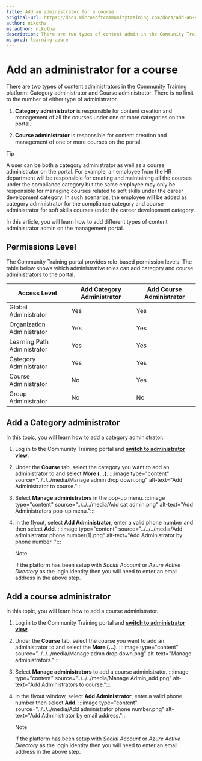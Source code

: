 ```yaml
---
title: Add an administrator for a course
original-url: https://docs.microsoftcommunitytraining.com/docs/add-an-administrator-for-a-course
author: nikotha
ms.author: nikotha
description: There are two types of content admin in the Community Training platform – Category administrator and Course administrator.
ms.prod: learning-azure
---
```


# Add an administrator for a course

There are two types of content administrators in the Community Training platform: Category administrator and Course administrator. There is no limit to the number of either type of administrator.

1. **Category administrator** is responsible for content creation and management of all the courses under one or more categories on the portal.

2. **Course administrator** is responsible for content creation and management of one or more courses on the portal.

> [!TIP]
> A user can be both a category administrator as well as a course administrator on the portal. For example, an employee from the HR department will be responsible for creating and maintaining all the courses under the compliance category but the same employee may only be responsible for managing courses related to soft skills under the career development category. In such scenarios, the employee will be added as category administrator for the compliance category and course administrator for soft skills courses under the career development category.

In this article, you will learn how to add different types of content administrator admin on the management portal.

## Permissions Level

The Community Training portal provides role-based permission levels. The table below shows which administrative roles can add category and course administrators to the portal.

| Access Level  | Add Category Administrator | Add Course Administrator |
| --- | --- | --- |
| Global Administrator | Yes | Yes |
| Organization Administrator | Yes | Yes |
| Learning Path Administrator | Yes | Yes |
| Category Administrator | Yes | Yes |
| Course Administrator | No | Yes |
| Group Administrator | No | No |

## Add a Category administrator

In this topic, you will learn how to add a category administrator.

1. Log in to the Community Training portal and [**switch to administrator view**](../../../get-started/step-by-step-configuration-guide.md#step-2--switch-to-administrator-view-of-the-portal).

1. Under the **Course** tab, select the category you want to add an administrator to and select **More (...)**. :::image type="content" source="../../../media/Manage admin drop down.png" alt-text="Add Administrator to course.":::

1. Select **Manage administrators** in the pop-up menu. :::image type="content" source="../../../media/Add cat admin.png" alt-text="Add Administrators pop-up menu.":::


1. In the flyout, select **Add Administrator**, enter a valid phone number and then select **Add**. :::image type="content" source="../../../media/Add administrator phone number(1).png" alt-text="Add Administrator by phone number .":::

    > [!NOTE]
    > If the platform has been setup with *Social Account* or *Azure Active Directory* as the login identity then you will need to enter an email address in the above step.

## Add a course administrator

In this topic, you will learn how to add a course administrator.

1. Log in to the Community Training portal and [**switch to administrator view**](../../../get-started/step-by-step-configuration-guide.md#step-2--switch-to-administrator-view-of-the-portal).

1. Under the **Course** tab, select the course you want to add an administrator to and select the **More (...)**. :::image type="content" source="../../../media/Manage admn drop down.png" alt-text="Manage administrators.":::

1. Select **Manage administrators** to add a course administrator. :::image type="content" source="../../../media/Manage Admin_add.png" alt-text="Add Administrators to course.":::

1. In the flyout window, select **Add Administrator**, enter a valid phone number then select **Add**.  :::image type="content" source="../../../media/Add administrator phone number.png" alt-text="Add Administrator by email address.":::

    > [!NOTE]
    > If the platform has been setup with *Social Account* or *Azure Active Directory* as the login identity then you will need to enter an email address in the above step.
